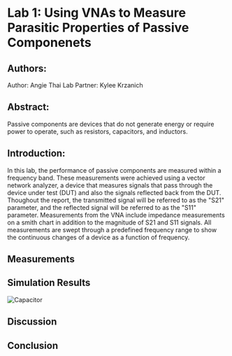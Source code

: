 # Lab 1: Using VNAs to Measure Parasitic Properties of Passive Componenets 

## Authors:
Author: Angie Thai
Lab Partner: Kylee Krzanich

## Abstract: 
Passive components are devices that do not generate energy or require power to operate, such as resistors, capacitors, and inductors. 

## Introduction:
In this lab, the performance of passive components are measured within a frequency band. These measurements were achieved using a vector network analyzer, a device that measures signals that pass through the device under test (DUT) and also the signals reflected back from the DUT. Thoughout the report, the transmitted signal will be referred to as the "S21" parameter, and the reflected signal will be referred to as the "S11" parameter. Measurements from the VNA include impedance measurements on a smith chart in addition to the magnitude of S21 and S11 signals. All measurements are swept through a predefined frequency range to show the continuous changes of a device as a function of frequency. 
## Measurements

## Simulation Results
![Capacitor](https://github.com/angiet642/EE133.github.io/tree/main/Lab1/Lab1_Images/CAPACITOR.jpg?raw=true)

## Discussion

## Conclusion
